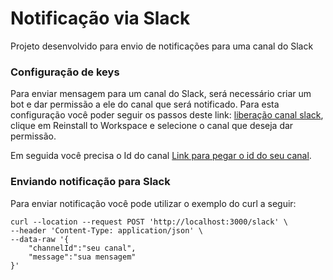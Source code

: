 # Notificação via Slack
Projeto desenvolvido para envio de notificações para uma canal do Slack

### Configuração de keys

Para enviar mensagem para um canal do Slack, será necessário criar um bot e dar permissão a ele do canal que será notificado. Para esta configuração você poder seguir os passos deste link: [liberação canal slack](https://api.slack.com/apps/A04GY9H4WJ2/oauth), clique em Reinstall to Workspace e selecione o canal que deseja dar permissão. 

Em seguida você precisa o Id do canal [Link para pegar o id do seu canal](https://help.socialintents.com/article/148-how-to-find-your-slack-team-id-and-slack-channel-id).


### Enviando notificação para Slack

Para enviar notificação você pode utilizar o exemplo do curl a seguir:

```
curl --location --request POST 'http://localhost:3000/slack' \
--header 'Content-Type: application/json' \
--data-raw '{
    "channelId":"seu canal",
    "message":"sua mensagem"
}'
```

